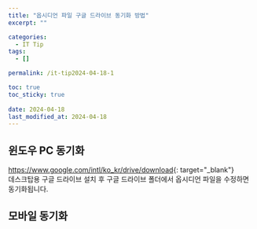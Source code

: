 ```yaml
---
title: "옵시디언 파일 구글 드라이브 동기화 방법"
excerpt: ""

categories:
  - IT Tip
tags:
  - []

permalink: /it-tip2024-04-18-1

toc: true
toc_sticky: true
 
date: 2024-04-18
last_modified_at: 2024-04-18
---
```


## 윈도우 PC 동기화
<https://www.google.com/intl/ko_kr/drive/download>{: target="_blank"}  
데스크탑용 구글 드라이브 설치 후 구글 드라이브 폴더에서 옵시디언 파일을 수정하면 동기화됩니다.

## 모바일 동기화
